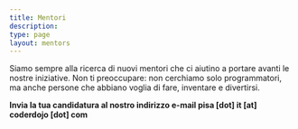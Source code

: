 ```yaml
---
title: Mentori
description: 
type: page
layout: mentors
---
```


Siamo sempre alla ricerca di nuovi mentori che ci aiutino a portare avanti le nostre iniziative. Non ti preoccupare: non cerchiamo solo programmatori, ma anche persone che abbiano voglia di fare, inventare e divertirsi.

**Invia la tua candidatura al nostro indirizzo e-mail pisa [dot] it [at] coderdojo [dot] com**
